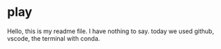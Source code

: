 # play

Hello, this is my readme file. I have nothing to say. today we used github, vscode, the terminal with conda. 
